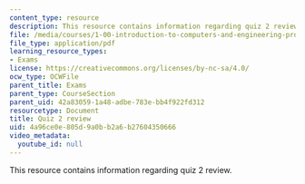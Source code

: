 ```yaml
---
content_type: resource
description: This resource contains information regarding quiz 2 review.
file: /media/courses/1-00-introduction-to-computers-and-engineering-problem-solving-spring-2012/4a96ce0e805d9a0bb2a6b27604350666_MIT1_00S12_Quiz_2_Review.pdf
file_type: application/pdf
learning_resource_types:
- Exams
license: https://creativecommons.org/licenses/by-nc-sa/4.0/
ocw_type: OCWFile
parent_title: Exams
parent_type: CourseSection
parent_uid: 42a83059-1a48-adbe-783e-bb4f922fd312
resourcetype: Document
title: Quiz 2 review
uid: 4a96ce0e-805d-9a0b-b2a6-b27604350666
video_metadata:
  youtube_id: null
---
```

This resource contains information regarding quiz 2 review.